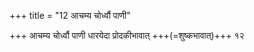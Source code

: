 +++
title = "12 आचम्य चोर्ध्वौ पाणी"

+++
आचम्य चोर्ध्वौ पाणी धारयेदा प्रोदकीभावात् +++(=शुष्कभावात्)+++ १२